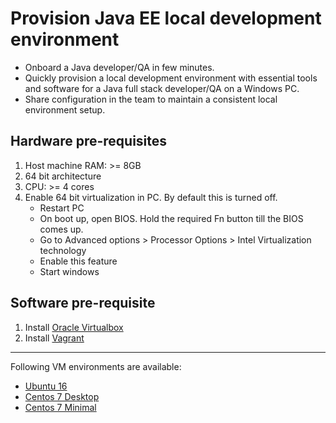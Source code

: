# Provision Java EE local development environment
- Onboard a Java developer/QA in few minutes.
- Quickly provision a local development environment with essential tools and software for a Java full stack developer/QA on a Windows PC. 
- Share configuration in the team to maintain a consistent local environment setup.

## Hardware pre-requisites
1. Host machine RAM: >= 8GB
2. 64 bit architecture
3. CPU: >= 4 cores
4. Enable 64 bit virtualization in PC. By default this is turned off.
    - Restart PC
	- On boot up, open BIOS. Hold the required Fn button till the BIOS comes up.
	- Go to Advanced options > Processor Options > Intel Virtualization technology
	- Enable this feature
	- Start windows

## Software pre-requisite
1. Install [Oracle Virtualbox](https://www.virtualbox.org/wiki/VirtualBox)
2. Install [Vagrant](https://releases.hashicorp.com/vagrant/1.9.5/vagrant_1.9.5.msi?_ga=2.68613393.1872668840.1498641367-39875197.1498641367)
--------------------------------------------------------------------

Following VM environments are available:
- [Ubuntu 16](https://github.com/anair-it/JEE-provision-local-development-environment/tree/master/ubuntu)
- [Centos 7 Desktop](https://github.com/anair-it/JEE-provision-local-development-environment/tree/master/centos7-desktop)
- [Centos 7 Minimal](https://github.com/anair-it/JEE-provision-local-development-environment/tree/master/centos7-minimal)

